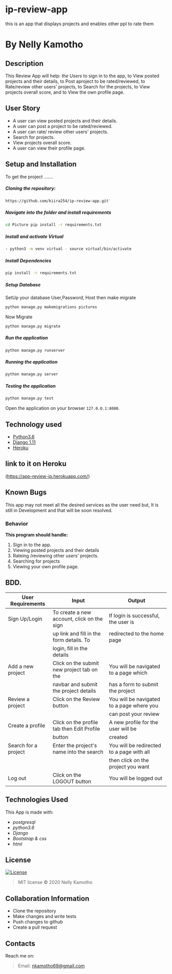# ip-review-app
this is an app that displays projects and enables other ppl to rate them

# By **Nelly Kamotho**

## Description
This Review App will help:
*the Users* to sign in to the app, to View posted projects and their details, to Post aproject to be rated/reviewed, to Rate/review other users' projects, to Search for the projects, to View projects overall score, and to View the own profile page.

## User Story  
  
* A user can view posted projects and their details.
* A user can post a project to be rated/reviewed.
* A user can rate/ review other users' projects.
* Search for projects.
* View projects overall score.
* A user can view their profile page.
  
## Setup and Installation  
To get the project .......  
  
##### Cloning the repository:  
 ```bash 
https://github.com/kiira254/ip-review-app.git'
```

##### Navigate into the folder and install requirements  
 ```bash 
cd Picture pip install -r requirements.txt 
```
##### Install and activate Virtual  
 ```bash 
- python3 -m venv virtual - source virtual/bin/activate  
```  
##### Install Dependencies  
 ```bash 
 pip install -r requirements.txt 
```  
 ##### Setup Database  
  SetUp your database User,Password, Host then make migrate  
 ```bash 
python manage.py makemigrations pictures 
 ``` 
 Now Migrate  
 ```bash 
 python manage.py migrate 
```
##### Run the application  
 ```bash 
 python manage.py runserver 
``` 
##### Running the application  
 ```bash 
 python manage.py server 
```
##### Testing the application  
 ```bash 
 python manage.py test 
```
Open the application on your browser `127.0.0.1:8000`.  
  
  
## Technology used  
  
* [Python3.6](https://www.python.org/)  
* [Django 1.11](https://docs.djangoproject.com/en/2.2/)  
* [Heroku](https://heroku.com)  
  

## link to it on Heroku
(https://app-review-ip.herokuapp.com/)
## Known Bugs

This app may not meet all the desired services as the user need but,
It is still in Development and that will be soon resolved.

### Behavior

**This program should handle:**
1. Sign in to the app.
2. Viewing posted projects and their details
3. Rateing /reviewing other users' projects.
4. Searching for projects
5. Viewing your own profile page.

## BDD.
  
|        User Requirements                 |           Input                           |           Output                         |
|------------------------------------------|-------------------------------------------|------------------------------------------|
| Sign Up/Login                            | To create a new account, click on the sign| If login is successful, the user is      |
|                                          | up link and fill in the form details. To  | redirected to the home page              |
|                                          | login, fill in the details                |                                          |
| Add a new project                        | Click on the submit new project tab on the| You will be navigated to a page which    |
|                                          | navbar and submit the project details     | has a form to submit the project         |
| Review a project                         | Click on the Review button                | You will be navigated to a page where you|
|                                          |                                           | can post your review                     |
| Create a profile                         | Click on the profile tab then Edit Profile| A new profile for the user will be       |
|                                          | button                                    | created                                  |
| Search for a project                     | Enter the project's name into the search  | You will be redirected to a page with all||                                          | bar in the navbar                         | results matching your search. You can    |
|                                          |                                           | then click on the project you want       |
| Log out                                  | Click on the LOGOUT button                | You will be logged out                   ||                                          |                                   |                                          |

## Technologies Used

This App is made with:
* *postgresql*
* *python3.6*
* *Django*
* *Bootstrap & css*
* *html*
## License
[![License](https://img.shields.io/packagist/l/loopline-systems/closeio-api-wrapper.svg)](http://opensource.org/licenses/MIT)
>MIT license &copy;  2020 Nelly Kamotho
 
## Collaboration Information
* Clone the repository
* Make changes and write tests
* Push changes to github
* Create a pull request

## Contacts
Reach me on:
>Email:  nkamotho69@gmail.com
